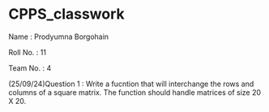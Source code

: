 # CPPS_classwork
Name : Prodyumna Borgohain 


Roll No. : 11 


Team No. : 4

(25/09/24)Question 1 : Write a fucntion that will interchange the rows and columns of a square matrix. The function should handle matrices of size 20 X 20.
